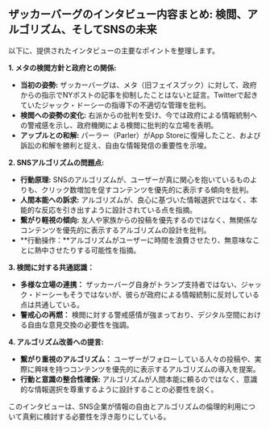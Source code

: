 ## ザッカーバーグのインタビュー内容まとめ: 検閲、アルゴリズム、そしてSNSの未来

以下に、提供されたインタビューの主要なポイントを整理します。

**1. メタの検閲方針と政府との関係:**

*   **当初の姿勢:** ザッカーバーグは、メタ（旧フェイスブック）に対して、政府からの指示でNYポストの記事を抑制したことはないと証言。Twitterで起きていたジャック・ドーシーの指導下の不適切な管理を批判。
*   **検閲への姿勢の変化:** 右派からの批判を受け、今では政府による情報統制への警戒感を示し、政府機関による検閲に批判的な立場を表明。
*   **アップルとの和解:** パーラー（Parler）がApp Storeに復帰したこと、および訴訟の和解を勝利と捉え、自由な情報発信の重要性を示唆。

**2. SNSアルゴリズムの問題点:**

*   **行動原理:** SNSのアルゴリズムが、ユーザーが真に関心を抱いているものよりも、クリック数増加を促すコンテンツを優先的に表示する傾向を批判。
*   **人間本能への訴求:** アルゴリズムが、良心に基づいた情報選択ではなく、本能的な反応を引き出すように設計されている点を指摘。
*   **繋がり軽視の傾向:** 友人や家族からの投稿を優先するのではなく、無関係なコンテンツを優先的に表示するアルゴリズムの設計を批判。
*   **行動操作：**アルゴリズムがユーザーに時間を浪費させたり、無意味なことに熱中させたりする可能性を指摘。

**3. 検閲に対する共通認識：**

*   **多様な立場の連携：** ザッカーバーグ自身がトランプ支持者ではない、ジャック・ドーシーもそうではないが、彼らが政府による情報統制に反対している点は共通している。
*   **警戒心の再燃：** 検閲に対する警戒感情が強まっており、デジタル空間における自由な意見交換の必要性を強調。

**4. アルゴリズム改善への提言:**

*   **繋がり重視のアルゴリズム：** ユーザーがフォローしている人々の投稿や、実際に興味を持つコンテンツを優先的に表示するアルゴリズムの導入を提案。
*   **行動と意識の整合性確保:** アルゴリズムが人間本能に頼るのではなく、意識的な情報選択を尊重するように設計することの必要性を説く。

このインタビューは、SNS企業が情報の自由とアルゴリズムの倫理的利用について真剣に検討する必要性を浮き彫りにしている。